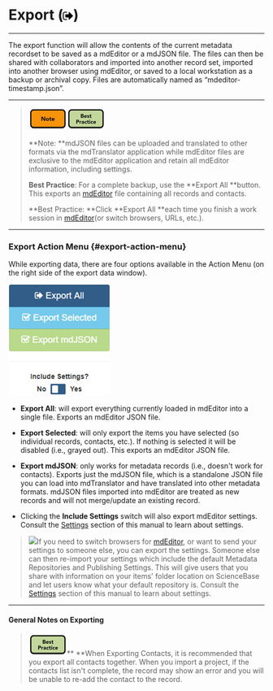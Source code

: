 # Export \(![](/assets/symbol_sign-out_16.png)\)

---

The export function will allow the contents of the current metadata recordset to be saved as a mdEditor or a mdJSON file. The files can then be shared with collaborators and imported into another record set, imported into another browser using mdEditor, or saved to a local workstation as a backup or archival copy. Files are automatically named as “mdeditor-timestamp.json”.

---

> ![](/assets/note_small.png)![](/assets/best_practice_small.png)
>
> **Note: **mdJSON files can be uploaded and translated to other formats via the mdTranslator application while mdEditor files are exclusive to the mdEditor application and retain all mdEditor information, including settings.
>
> **Best Practice**: For a complete backup, use the **Export All **button. This exports an [mdEditor](https://adiwg.gitbooks.io/mdeditor/content/GLOSSARY.html#mdeditor) file containing all records and contacts.
>
> **Best Practice: **Click **Export All **each time you finish a work session in [mdEditor](https://adiwg.gitbooks.io/mdeditor/content/GLOSSARY.html#mdeditor)\(or switch browsers, URLs, etc.\).

---

### Export Action Menu {#export-action-menu}

While exporting data, there are four options available in the Action Menu \(on the right side of the export data window\).

![](/assets/export_data_action_menu.png)

* **Export All**: will export everything currently loaded in mdEditor into a single file. Exports an mdEditor JSON file.

* **Export Selected**: will only export the items you have selected \(so individual records, contacts, etc.\). If nothing is selected it will be disabled \(i.e., grayed out\). This exports an mdEditor JSON file.

* **Export mdJSON**: only works for metadata records \(i.e., doesn't work for contacts\). Exports just the mdJSON file, which is a standalone JSON file you can load into mdTranslator and have translated into other metadata formats. mdJSON files imported into mdEditor are treated as new records and will not merge/update an existing record.

* Clicking the **Include Settings** switch will also export mdEditor settings. Consult the [Settings](/settings.md) section of this manual to learn about settings.

> ![](https://adiwg.gitbooks.io/mdeditor/content/assets/note_small.png)If you need to switch browsers for [mdEditor](https://adiwg.gitbooks.io/mdeditor/content/GLOSSARY.html#mdeditor), or want to send your settings to someone else, you can export the settings. Someone else can then re-import your settings which include the default Metadata Repositories and Publishing Settings.  This will give users that you share with information on your items' folder location on ScienceBase and let users know what your default repository is. Consult the [Settings](/settings.md) section of this manual to learn about settings.

---

#### General Notes on Exporting

> ![](/assets/best_practice_small.png)** **When Exporting Contacts, it is recommended that you export all contacts together. When you import a project, if the contacts list isn't complete, the record may show an error and you will be unable to re-add the contact to the record.




